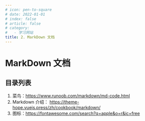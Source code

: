 ```yaml
---
# icon: pen-to-square
# date: 2022-01-01
# index: false
# article: false
# category:
#   - 学习网站
title: 2. MarkDown 文档
---
```


<!-- more -->
# MarkDown 文档

## 目录列表
 1. 菜鸟：https://www.runoob.com/markdown/md-code.html
 2. Markdown 介绍： https://theme-hope.vuejs.press/zh/cookbook/markdown/
 3. 图标：https://fontawesome.com/search?q=apple&o=r&ic=free

